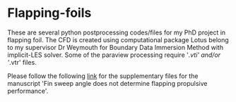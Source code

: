 # Flapping-foils #
These are several python postprocessing codes/files for my PhD project in flapping foil. 
The CFD is created using computational package Lotus belong to my supervisor Dr Weymouth for Boundary Data Immersion Method with implicit-LES solver.
Some of the paraview processing require  '*.vti' and/or '*.vtr' files.

Please follow the following [link](https://andhini.github.io/Flapping-foils/) for the supplementary files for the manuscript 'Fin sweep angle does not determine flapping propulsive performance'.

